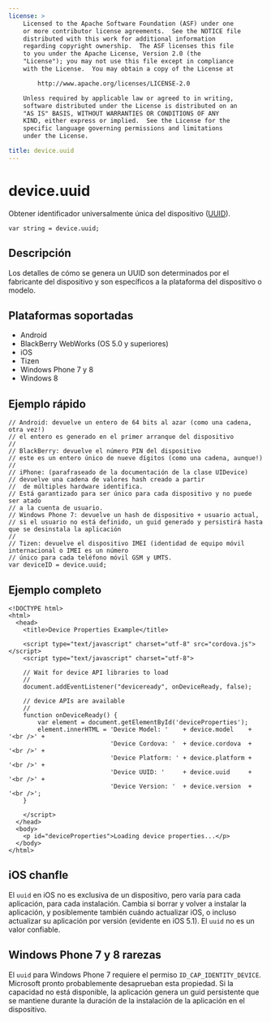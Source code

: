 ```yaml
---
license: >
    Licensed to the Apache Software Foundation (ASF) under one
    or more contributor license agreements.  See the NOTICE file
    distributed with this work for additional information
    regarding copyright ownership.  The ASF licenses this file
    to you under the Apache License, Version 2.0 (the
    "License"); you may not use this file except in compliance
    with the License.  You may obtain a copy of the License at

        http://www.apache.org/licenses/LICENSE-2.0

    Unless required by applicable law or agreed to in writing,
    software distributed under the License is distributed on an
    "AS IS" BASIS, WITHOUT WARRANTIES OR CONDITIONS OF ANY
    KIND, either express or implied.  See the License for the
    specific language governing permissions and limitations
    under the License.

title: device.uuid
---
```


# device.uuid

Obtener identificador universalmente única del dispositivo ([UUID][1]).

 [1]: http://en.wikipedia.org/wiki/Universally_Unique_Identifier

    var string = device.uuid;
    

## Descripción

Los detalles de cómo se genera un UUID son determinados por el fabricante del dispositivo y son específicos a la plataforma del dispositivo o modelo.

## Plataformas soportadas

*   Android
*   BlackBerry WebWorks (OS 5.0 y superiores)
*   iOS
*   Tizen
*   Windows Phone 7 y 8
*   Windows 8

## Ejemplo rápido

    // Android: devuelve un entero de 64 bits al azar (como una cadena, otra vez!) 
    // el entero es generado en el primer arranque del dispositivo 
    // 
    // BlackBerry: devuelve el número PIN del dispositivo 
    // este es un entero único de nueve dígitos (como una cadena, aunque!) 
    // 
    // iPhone: (parafraseado de la documentación de la clase UIDevice) 
    // devuelve una cadena de valores hash creado a partir 
    //  de múltiples hardware identifica.
    // Está garantizado para ser único para cada dispositivo y no puede ser atado 
    // a la cuenta de usuario.
    // Windows Phone 7: devuelve un hash de dispositivo + usuario actual, 
    // si el usuario no está definido, un guid generado y persistirá hasta que se desinstala la aplicación 
    // 
    // Tizen: devuelve el dispositivo IMEI (identidad de equipo móvil internacional o IMEI es un número 
    // único para cada teléfono móvil GSM y UMTS.
    var deviceID = device.uuid;
    

## Ejemplo completo

    <!DOCTYPE html>
    <html>
      <head>
        <title>Device Properties Example</title>
    
        <script type="text/javascript" charset="utf-8" src="cordova.js"></script>
        <script type="text/javascript" charset="utf-8">
    
        // Wait for device API libraries to load
        //
        document.addEventListener("deviceready", onDeviceReady, false);
    
        // device APIs are available
        //
        function onDeviceReady() {
            var element = document.getElementById('deviceProperties');
            element.innerHTML = 'Device Model: '    + device.model    + '<br />' +
                                'Device Cordova: '  + device.cordova  + '<br />' +
                                'Device Platform: ' + device.platform + '<br />' +
                                'Device UUID: '     + device.uuid     + '<br />' +
                                'Device Version: '  + device.version  + '<br />';
        }
    
        </script>
      </head>
      <body>
        <p id="deviceProperties">Loading device properties...</p>
      </body>
    </html>
    

## iOS chanfle

El `uuid` en iOS no es exclusiva de un dispositivo, pero varía para cada aplicación, para cada instalación. Cambia si borrar y volver a instalar la aplicación, y posiblemente también cuándo actualizar iOS, o incluso actualizar su aplicación por versión (evidente en iOS 5.1). El `uuid` no es un valor confiable.

## Windows Phone 7 y 8 rarezas

El `uuid` para Windows Phone 7 requiere el permiso `ID_CAP_IDENTITY_DEVICE`. Microsoft pronto probablemente desaprueban esta propiedad. Si la capacidad no está disponible, la aplicación genera un guid persistente que se mantiene durante la duración de la instalación de la aplicación en el dispositivo.